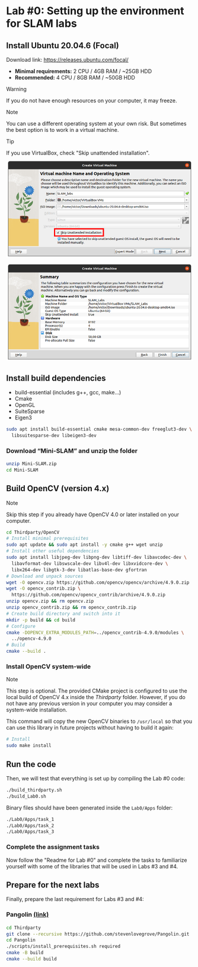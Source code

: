 # Lab #0: Setting up the environment for SLAM labs

## Install Ubuntu 20.04.6 (Focal)
Download link: https://releases.ubuntu.com/focal/

- **Minimal requirements:** 2 CPU / 4GB RAM / ~25GB HDD
- **Recommended:** 4 CPU / 8GB RAM / ~50GB HDD

> [!WARNING]
> If you do not have enough resources on your computer, it may freeze.

> [!NOTE]
> You can use a different operating system at your own risk.
> But sometimes the best option is to work in a virtual machine.

> [!TIP]
> If you use VirtualBox, check "Skip unattended installation".

![Skip unattended installation](Images/Lab0_VirtualBox_skip_unattended_installation.png)

![Summary](Images/Lab0_VirtualBox_configuration_summary.png)

## Install build dependencies
- build-essential (includes g++, gcc, make…)
- Cmake
- OpenGL
- SuiteSparse
- Eigen3

````sh
sudo apt install build-essential cmake mesa-common-dev freeglut3-dev \   
  libsuitesparse-dev libeigen3-dev
````

### Download “Mini-SLAM” and unzip the folder

````sh
unzip Mini-SLAM.zip
cd Mini-SLAM
````

## Build OpenCV (version 4.x)

> [!NOTE]
> Skip this step if you already have OpenCV 4.0 or later installed on your computer.

````sh
cd Thirdparty/OpenCV
# Install minimal prerequisites
sudo apt update && sudo apt install -y cmake g++ wget unzip
# Install other useful dependencies
sudo apt install libjpeg-dev libpng-dev libtiff-dev libavcodec-dev \
  libavformat-dev libswscale-dev libv4l-dev libxvidcore-dev \
  libx264-dev libgtk-3-dev libatlas-base-dev gfortran
# Download and unpack sources
wget -O opencv.zip https://github.com/opencv/opencv/archive/4.9.0.zip
wget -O opencv_contrib.zip \
  https://github.com/opencv/opencv_contrib/archive/4.9.0.zip
unzip opencv.zip && rm opencv.zip
unzip opencv_contrib.zip && rm opencv_contrib.zip
# Create build directory and switch into it
mkdir -p build && cd build
# Configure
cmake -DOPENCV_EXTRA_MODULES_PATH=../opencv_contrib-4.9.0/modules \
  ../opencv-4.9.0
# Build
cmake --build .
````

### Install OpenCV system-wide

> [!NOTE]
> This step is optional. The provided CMake project is configured to use the local build of OpenCV 4.x inside the _Thirdparty_ folder.
> However, if you do not have any previous version in your computer you may consider a system-wide installation.

This command will copy the new OpenCV binaries to `/usr/local` so that you can use this library in future projects without having to build it again:

````sh
# Install
sudo make install
````

## Run the code

Then, we will test that everything is set up by compiling the Lab #0 code:

````sh
./build_thirdparty.sh
./build_Lab0.sh
````

Binary files should have been generated inside the `Lab0/Apps` folder:

````sh
./Lab0/Apps/task_1
./Lab0/Apps/task_2
./Lab0/Apps/task_3
````

### Complete the assignment tasks

Now follow the "Readme for Lab #0" and complete the tasks to familiarize yourself with some of the libraries that will be used in Labs #3 and #4.

## Prepare for the next labs

Finally, prepare the last requirement for Labs #3 and #4:
### Pangolin [(link)](https://github.com/stevenlovegrove/Pangolin)
````sh
cd Thirdparty
git clone --recursive https://github.com/stevenlovegrove/Pangolin.git
cd Pangolin
./scripts/install_prerequisites.sh required
cmake -B build
cmake --build build
````